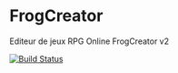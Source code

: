 # FrogCreator
Editeur de jeux RPG Online FrogCreator v2

[![Build Status](https://travis-ci.org/ClementDidier/FrogCreator.svg?branch=master)](https://travis-ci.org/ClementDidier/FrogCreator)

